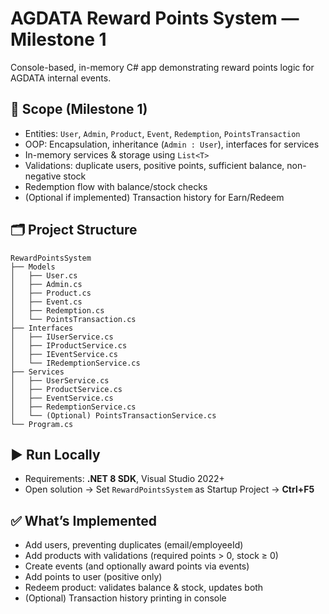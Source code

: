 # AGDATA Reward Points System — Milestone 1

Console-based, in-memory C# app demonstrating reward points logic for AGDATA internal events.

## 🎯 Scope (Milestone 1)

- Entities: `User`, `Admin`, `Product`, `Event`, `Redemption`, `PointsTransaction`
- OOP: Encapsulation, inheritance (`Admin : User`), interfaces for services
- In-memory services & storage using `List<T>`
- Validations: duplicate users, positive points, sufficient balance, non-negative stock
- Redemption flow with balance/stock checks
- (Optional if implemented) Transaction history for Earn/Redeem

## 🗂 Project Structure

```
RewardPointsSystem
├── Models
│   ├── User.cs
│   ├── Admin.cs
│   ├── Product.cs
│   ├── Event.cs
│   ├── Redemption.cs
│   └── PointsTransaction.cs
├── Interfaces
│   ├── IUserService.cs
│   ├── IProductService.cs
│   ├── IEventService.cs
│   └── IRedemptionService.cs
├── Services
│   ├── UserService.cs
│   ├── ProductService.cs
│   ├── EventService.cs
│   ├── RedemptionService.cs
│   └── (Optional) PointsTransactionService.cs
└── Program.cs
```

## ▶️ Run Locally

- Requirements: **.NET 8 SDK**, Visual Studio 2022+
- Open solution → Set `RewardPointsSystem` as Startup Project → **Ctrl+F5**

## ✅ What’s Implemented

- Add users, preventing duplicates (email/employeeId)
- Add products with validations (required points > 0, stock ≥ 0)
- Create events (and optionally award points via events)
- Add points to user (positive only)
- Redeem product: validates balance & stock, updates both
- (Optional) Transaction history printing in console
